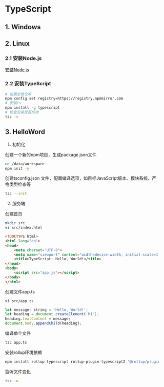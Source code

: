 # TypeScript

## 1. Windows

## 2. Linux

### 2.1 安装Node.js

[安装Node.js](deploy/node)


### 2.2 安装TypeScript

```bash
# 设置全局仓库
npm config set registry=https://registry.npmmirror.com
# 安装ts
npm install -g typescript
# 检查安装是否成功
tsc -v
```

## 3. HelloWord

1. 初始化

创建一个新的npm项目，生成package.json文件

```bash
cd /data/workspace
npm init -y
```

创建tsconfig.json 文件，配置编译选项，如目标JavaScript版本、模块系统、严格类型检查等

```bash
tsc --init
```

2. 服务端


创建首页

```bash
mkdir src
vi src/index.html
```

```html
<!DOCTYPE html>
<html lang="en">
<head>
    <meta charset="UTF-8">
    <meta name="viewport" content="width=device-width, initial-scale=1.0">
    <title>TypeScript: Hello, World!</title>
</head>
<body>
    <script src="app.js"></script>
</body>
</html>
```


创建文件app.ts

```bash
vi src/app.ts
```

```js
let message: string = 'Hello, World!';
let heading = document.createElement('h1');
heading.textContent = message;
document.body.appendChild(heading);
```

编译单个文件
```bash
tsc app.ts
```

安装rollup环境依赖
```bash
npm install rollup typescript rollup-plugin-typescript2 "@rollup/plugin-node-resolve" rollup-plugin-serve -D  
```

监听文件变化
```bash
tsc -w  
```
